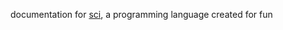 documentation for [sci](https://github.com/AndroidLollipop/sci), a programming language created for fun